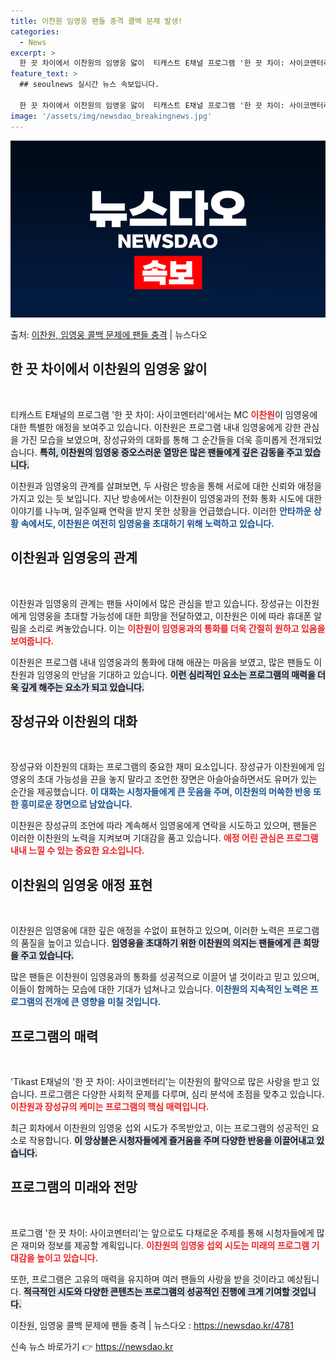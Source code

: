 ```yaml
---
title: 이찬원 임영웅 팬들 충격 콜백 문제 발생!
categories:
  - News
excerpt: >
  한 끗 차이에서 이찬원의 임영웅 앓이  티캐스트 E채널 프로그램 '한 끗 차이: 사이코멘터리'에서는 MC 이…
feature_text: >
  ## seoulnews 실시간 뉴스 속보입니다.

  한 끗 차이에서 이찬원의 임영웅 앓이  티캐스트 E채널 프로그램 '한 끗 차이: 사이코멘터리'에서는 MC 이…
image: '/assets/img/newsdao_breakingnews.jpg'
---
```


![뉴스다오 속보](/assets/img/newsdao_breakingnews.jpg)

<p>출처: <a href="https://newsdao.kr/4781" rel="dofollow">이찬원, 임영웅 콜백 문제에 팬들 충격</a> | 뉴스다오</p>

<h2 data-ke-size="size26">한 끗 차이에서 이찬원의 임영웅 앓이</h2>

<p data-ke-size="size16">&nbsp;</p>

티캐스트 E채널의 프로그램 '한 끗 차이: 사이코멘터리'에서는 MC <b><span style="color: #ee2323;">이찬원</span></b>이 임영웅에 대한 특별한 애정을 보여주고 있습니다. 이찬원은 프로그램 내내 임영웅에게 강한 관심을 가진 모습을 보였으며, 장성규와의 대화를 통해 그 순간들을 더욱 흥미롭게 전개되었습니다. <b><span style="background-color: #21538527;">특히, 이찬원의 임영웅 증오스러운 열망은 많은 팬들에게 깊은 감동을 주고 있습니다.</span></b>

이찬원과 임영웅의 관계를 살펴보면, 두 사람은 방송을 통해 서로에 대한 신뢰와 애정을 가지고 있는 듯 보입니다. 지난 방송에서는 이찬원이 임영웅과의 전화 통화 시도에 대한 이야기를 나누며, 일주일째 연락을 받지 못한 상황을 언급했습니다. 이러한 <b><span style="color: #1a5490;">안타까운 상황 속에서도, 이찬원은 여전히 임영웅을 초대하기 위해 노력하고 있습니다.</span></b>

<h2 data-ke-size="size26">이찬원과 임영웅의 관계</h2>

<p data-ke-size="size16">&nbsp;</p>

이찬원과 임영웅의 관계는 팬들 사이에서 많은 관심을 받고 있습니다. 장성규는 이찬원에게 임영웅을 초대할 가능성에 대한 희망을 전달하였고, 이찬원은 이에 따라 휴대폰 알림을 소리로 켜놓았습니다. 이는 <b><span style="color: #ee2323;">이찬원이 임영웅과의 통화를 더욱 간절히 원하고 있음을 보여줍니다.</span></b> 

이찬원은 프로그램 내내 임영웅과의 통화에 대해 애끊는 마음을 보였고, 많은 팬들도 이찬원과 임영웅의 만남을 기대하고 있습니다. <b><span style="background-color: #21538527;">이런 심리적인 요소는 프로그램의 매력을 더욱 깊게 해주는 요소가 되고 있습니다.</span></b> 

<h2 data-ke-size="size26">장성규와 이찬원의 대화</h2>

<p data-ke-size="size16">&nbsp;</p>

장성규와 이찬원의 대화는 프로그램의 중요한 재미 요소입니다. 장성규가 이찬원에게 임영웅의 초대 가능성을 끈을 놓지 말라고 조언한 장면은 아슬아슬하면서도 유머가 있는 순간을 제공했습니다. <b><span style="color: #1a5490;">이 대화는 시청자들에게 큰 웃음을 주며, 이찬원의 머쓱한 반응 또한 흥미로운 장면으로 남았습니다.</span></b> 

이찬원은 장성규의 조언에 따라 계속해서 임영웅에게 연락을 시도하고 있으며, 팬들은 이러한 이찬원의 노력을 지켜보며 기대감을 품고 있습니다. <b><span style="color: #ee2323;">애정 어린 관심은 프로그램 내내 느낄 수 있는 중요한 요소입니다.</span></b>

<h2 data-ke-size="size26">이찬원의 임영웅 애정 표현</h2>

<p data-ke-size="size16">&nbsp;</p>

이찬원은 임영웅에 대한 깊은 애정을 수없이 표현하고 있으며, 이러한 노력은 프로그램의 품질을 높이고 있습니다. <b><span style="background-color: #21538527;">임영웅을 초대하기 위한 이찬원의 의지는 팬들에게 큰 희망을 주고 있습니다.</span></b>

많은 팬들은 이찬원이 임영웅과의 통화를 성공적으로 이끌어 낼 것이라고 믿고 있으며, 이들이 함께하는 모습에 대한 기대가 넘쳐나고 있습니다. <b><span style="color: #1a5490;">이찬원의 지속적인 노력은 프로그램의 전개에 큰 영향을 미칠 것입니다.</span></b>

<h2 data-ke-size="size26">프로그램의 매력</h2>

<p data-ke-size="size16">&nbsp;</p>

'Tikast E채널의 '한 끗 차이: 사이코멘터리'는 이찬원의 활약으로 많은 사랑을 받고 있습니다. 프로그램은 다양한 사회적 문제를 다루며, 심리 분석에 초점을 맞추고 있습니다. <b><span style="color: #ee2323;">이찬원과 장성규의 케미는 프로그램의 핵심 매력입니다.</span></b>

최근 회차에서 이찬원의 임영웅 섭외 시도가 주목받았고, 이는 프로그램의 성공적인 요소로 작용합니다. <b><span style="background-color: #21538527;">이 앙상블은 시청자들에게 즐거움을 주며 다양한 반응을 이끌어내고 있습니다.</span></b>

<h2 data-ke-size="size26">프로그램의 미래와 전망</h2>

<p data-ke-size="size16">&nbsp;</p>

프로그램 '한 끗 차이: 사이코멘터리'는 앞으로도 다채로운 주제를 통해 시청자들에게 많은 재미와 정보를 제공할 계획입니다. <b><span style="color: #ee2323;">이찬원의 임영웅 섭외 시도는 미래의 프로그램 기대감을 높이고 있습니다.</span></b> 

또한, 프로그램은 고유의 매력을 유지하며 여러 팬들의 사랑을 받을 것이라고 예상됩니다. <b><span style="background-color: #21538527;">적극적인 시도와 다양한 콘텐츠는 프로그램의 성공적인 진행에 크게 기여할 것입니다.</span></b>

이찬원, 임영웅 콜백 문제에 팬들 충격 | 뉴스다오  : <a href="https://newsdao.kr/4781">https://newsdao.kr/4781</a> 

신속 뉴스 바로가기 👉 <a href="https://newsdao.kr" rel="dofollow">https://newsdao.kr</a>


